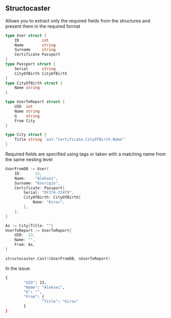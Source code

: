## Structocaster
Allows you to extract only the required fields from the structures and present them in the required format

```go
type User struct {
	ID          int
	Name        string
	Surname     string
	Certificate Passport
}
type Passport struct {
	Serial      string
	CityOfBirth CityOfBirth
}
type CityOfBirth struct {
	Name string
}

type UserToReport struct {
	UID  int
	Name string
	G    string
	From City
}

type City struct {
	Title string `out:"Certificate.CityOfBirth.Name"`
}
```
Required fields are specified using tags or taken with a matching name from the same nesting level

```go
UserFromDB := User{
	ID:      12,
	Name:    "Aleksei",
	Surname: "Kovrigin",
	Certificate: Passport{
		Serial: "DF374-23479",
		CityOfBirth: CityOfBirth{
			Name: "Kirov",
		},
	},
}

As := City{Title: ""}
UserToReport := UserToReport{
	UID:  13,
	Name: "",
	From: As,
}

structocaster.Cast(&UserFromDB, &UserToReport)
```


In the issue:
```bash
{
        "UID": 13,
        "Name": "Aleksei",
        "G": "",
        "From": {
                "Title": "Kirov"
        }
}

```



